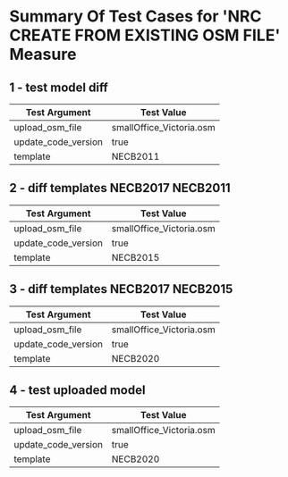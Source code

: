 # Summary Of Test Cases for 'NRC CREATE FROM EXISTING OSM FILE' Measure
 
## 1 - test model diff
| Test Argument | Test Value |
| ------------- | ---------- |
| upload_osm_file |smallOffice_Victoria.osm |
| update_code_version |true |
| template |NECB2011 |
 
## 2 - diff templates NECB2017 NECB2011
| Test Argument | Test Value |
| ------------- | ---------- |
| upload_osm_file |smallOffice_Victoria.osm |
| update_code_version |true |
| template |NECB2015 |
 
## 3 - diff templates NECB2017 NECB2015
| Test Argument | Test Value |
| ------------- | ---------- |
| upload_osm_file |smallOffice_Victoria.osm |
| update_code_version |true |
| template |NECB2020 |
 
## 4 - test uploaded model
| Test Argument | Test Value |
| ------------- | ---------- |
| upload_osm_file |smallOffice_Victoria.osm |
| update_code_version |true |
| template |NECB2020 |
 
